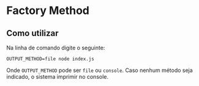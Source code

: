 # Factory Method

## Como utilizar

Na linha de comando digite o seguinte:

```shell
OUTPUT_METHOD=file node index.js
```

Onde `OUTPUT_METHOD` pode ser `file` ou `console`. Caso nenhum método seja indicado, o sistema imprimir no console.
